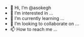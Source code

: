 - 👋 Hi, I’m @asokegh
- 👀 I’m interested in ...
- 🌱 I’m currently learning ...
- 💞️ I’m looking to collaborate on ...
- 📫 How to reach me ...

<!---
asokegh/asokegh is a ✨ special ✨ repository because its `README.md` (this file) appears on your GitHub profile.
You can click the Preview link to take a look at your changes.
--->

